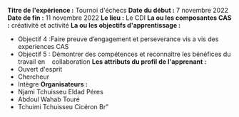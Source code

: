 **Titre de l'expérience :** Tournoi d'échecs
**Date du début :** 7 novembre 2022
**Date de fin :** 11 novembre 2022
**Le lieu :** Le CDI
**La ou les composantes CAS :** créativité et activité
**La ou les objectifs d'apprentissage :**
- Objectif 4 :Faire preuve d’engagement et perseverance vis a vis des experiences CAS
- Objectif 5 : Démontrer des compétences et reconnaître les bénéfices du travail en    collaboration
**Les attributs du profil de l'apprenant :**
- Ouvert d'esprit 
- Chercheur
- Intègre
**Organisateurs :**
- Njami Tchuisseu Eldad Péres
- Abdoul Wahab Touré
- Tchuimi Tchuisseu Cicéron Br"